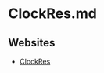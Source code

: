 # ClockRes.md

## Websites

* [ClockRes](https://learn.microsoft.com/en-us/sysinternals/downloads/clockres)
